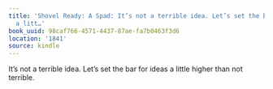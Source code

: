 ```yaml
---
title: 'Shovel Ready: A Spad: It’s not a terrible idea. Let’s set the bar for ideas
  a litt…'
book_uuid: 98caf766-4571-4437-87ae-fa7b0463f3d6
location: '1841'
source: kindle
---
```


It’s not a terrible idea. Let’s set the bar for ideas a little higher than not terrible.